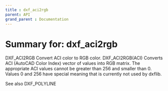 ```yaml
---
title : dxf_aci2rgb
parent: API
grand_parent : Documentation
---
```

# Summary for: **dxf_aci2rgb**

DXF_ACI2RGB Convert ACI color to RGB color.
DXF_ACI2RGB(ACI) Converts ACI (AutoCAD Color Index) vector of values
into RGB matrix. The appropriate ACI values cannot be greater than
256 and smaller than 0. Values 0 and 256 have special meaning that
is currently not used by dxflib.

See also DXF_POLYLINE

